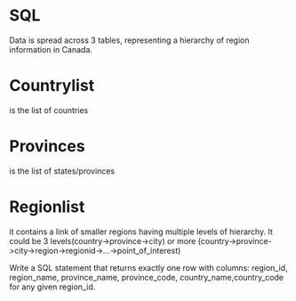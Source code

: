 # SQL
Data is spread across 3 tables, representing a hierarchy of region information in Canada.
# Countrylist
is the list of countries
# Provinces
is the list of states/provinces
# Regionlist
it contains a link of smaller regions having multiple levels of hierarchy.
It could be 3 levels(country->province->city) or more (country->province->city->region->regionid->...->point_of_interest)

Write a SQL statement that returns exactly one row with columns:
region_id, region_name, province_name, province_code, country_name,country_code for any given region_id.
